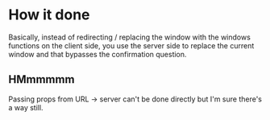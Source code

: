 # How it done
Basically, instead of redirecting / replacing the window with the windows functions on the client side, you use the server side to replace the current window and that bypasses the confirmation question.

## HMmmmmm
Passing props from URL -> server can't be done directly but I'm sure there's a way still. 
